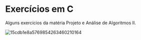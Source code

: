 # Exercícios em C
Alguns exercícios da matéria Projeto e Análise de Algoritmos II. 



![15cdb1e8a5769854263460210164](https://user-images.githubusercontent.com/83346303/183277629-bf4ed497-8bd1-4e1f-b4b0-526ef3b24762.gif)
